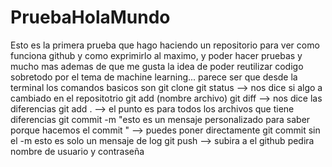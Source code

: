 # PruebaHolaMundo
Esto es la primera prueba que hago haciendo un repositorio para ver como funciona github y como exprimirlo al maximo, y poder hacer pruebas y mucho mas ademas de que me gusta la idea de poder reutilizar codigo sobretodo por el tema de  machine learning...
parece ser que desde la terminal
los comandos basicos son git clone
git status --> nos dice si algo a cambiado en el repositotrio
git add (nombre archivo)
git diff --> nos dice las diferencias 
git add . --> el punto es para todos los archivos que tiene diferencias 
git commit -m "esto es un mensaje personalizado para saber porque hacemos el commit " --> puedes poner directamente git commit sin el -m esto es solo un mensaje de log
git push --> subira a el github pedira nombre de usuario y contraseña 
